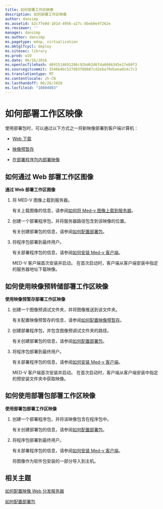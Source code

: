```yaml
---
title: 如何部署工作区映像
description: 如何部署工作区映像
author: dansimp
ms.assetid: b2c77e0d-101d-4956-a27c-8beb0e4f262e
ms.reviewer: ''
manager: dansimp
ms.author: dansimp
ms.pagetype: mdop, virtualization
ms.mktglfcycl: deploy
ms.sitesec: library
ms.prod: w10
ms.date: 06/16/2016
ms.openlocfilehash: d691514691286c92bd62d6fda6666345e17eb9f3
ms.sourcegitcommit: 354664bc527d93f80687cd2eba70d1eea024c7c3
ms.translationtype: MT
ms.contentlocale: zh-CN
ms.lasthandoff: 06/26/2020
ms.locfileid: "10804083"
---
```

# 如何部署工作区映像


使用部署包时，可以通过以下方式之一将新映像部署到客户端计算机：

-   [Web 下载](#bkmk-howtodeployaworkspaceimageviatheweb)

-   [映像预暂存](#bkmk-howtodeployaworkspaceimageusingimageprestaging)

-   [在部署程序包内部署映像](#bkmk-howtodeployaworkspaceimageusingadeploymentapackage)

## <a href="" id="bkmk-howtodeployaworkspaceimageviatheweb"></a>如何通过 Web 部署工作区图像


**通过 Web 部署工作区图像**

1.  将 MED-V 图像上载到服务器。

    有关上载图像的信息，请参阅[如何将 Med-v 图像上载到服务器](how-to-upload-a-med-v-image-to-the-server.md)。

2.  创建一个部署程序包，并将服务器路径包含到该映像的位置。

    有关创建部署包的信息，请参阅[如何配置部署包](how-to-configure-a-deployment-package.md)。

3.  将程序包部署到最终用户。

    有关部署程序包的信息，请参阅[如何安装 Med-v 客户端](how-to-install-med-v-clientdeployment-package.md)。

    MED-V 客户端首次安装并启动。 在首次启动时，客户端从客户端安装中指定的服务器地址下载映像。

## <a href="" id="bkmk-howtodeployaworkspaceimageusingimageprestaging"></a>如何使用映像预转储部署工作区映像


**使用映像预暂存部署工作区映像**

1.  创建一个图像预调试文件夹，并将图像推送到该文件夹。

    有关配置映像预暂存的信息，请参阅[如何配置映像预暂存](how-to-configure-image-pre-staging.md)。

2.  创建部署程序包，并包含图像预调试文件夹的路径。

    有关创建部署包的信息，请参阅[如何配置部署包](how-to-configure-a-deployment-package.md)。

3.  将程序包部署到最终用户。

    有关部署程序包的信息，请参阅[如何安装 Med-v 客户端](how-to-install-med-v-clientdeployment-package.md)。

    MED-V 客户端首次安装并启动。 在首次启动时，客户端从客户端安装中指定的预安装文件夹中获取映像。

## <a href="" id="bkmk-howtodeployaworkspaceimageusingadeploymentapackage"></a>如何使用部署包部署工作区映像


**使用部署包部署工作区映像**

1.  创建一个部署程序包，并将该映像包含在程序包中。

    有关创建部署包的信息，请参阅[如何配置部署包](how-to-configure-a-deployment-package.md)。

2.  将程序包部署到最终用户。

    有关部署程序包的信息，请参阅[如何安装 Med-v 客户端](how-to-install-med-v-clientdeployment-package.md)。

    将图像作为软件包安装的一部分导入到主机。

## 相关主题


[如何配置映像 Web 分发服务器](how-to-configure-the-image-web-distribution-server.md)

[如何配置部署包](how-to-configure-a-deployment-package.md)

 

 





